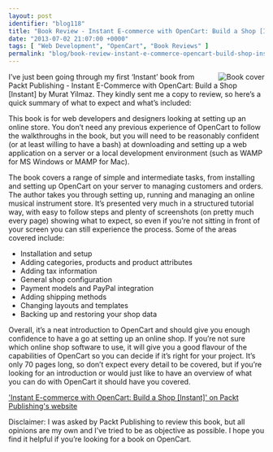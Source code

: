 ```yaml
---
layout: post
identifier: "blog118"
title: "Book Review - Instant E-commerce with OpenCart: Build a Shop [Instant] by Murat Yilmaz (Packt Publishing)"
date: "2013-07-02 21:07:00 +0000"
tags: [ "Web Development", "OpenCart", "Book Reviews" ]
permalink: "blog/book-review-instant-e-commerce-opencart-build-shop-instant-murat-yilmaz-packt-publishing"
---
```

<img src="/uploads/9680_Cov_0.jpg" alt="Book cover" style="float:right; margin-left:20px;"/> I’ve just been going through my first ‘Instant’ book from Packt Publishing - Instant E-Commerce with OpenCart: Build a Shop [Instant] by Murat Yilmaz. They kindly sent me a copy to review, so here’s a quick summary of what to expect and what’s included:

This book is for web developers and designers looking at setting up an online store. You don’t need any previous experience of OpenCart to follow the walkthroughs in the book, but you will need to be reasonably confident (or at least willing to have a bash) at downloading and setting up a web application on a server or a local development environment (such as WAMP for MS Windows or MAMP for Mac).

The book covers a range of simple and intermediate tasks, from installing and setting up OpenCart on your server to managing customers and orders. The author takes you through setting up, running and managing an online musical instrument store. It’s presented very much in a structured tutorial way, with easy to follow steps and plenty of screenshots (on pretty much every page) showing what to expect, so even if you’re not sitting in front of your screen you can still experience the process. Some of the areas covered include:

*   Installation and setup
*   Adding categories, products and product attributes
*   Adding tax information
*   General shop configuration
*   Payment models and PayPal integration
*   Adding shipping methods
*   Changing layouts and templates
*   Backing up and restoring your shop data

Overall, it’s a neat introduction to OpenCart and should give you enough confidence to have a go at setting up an online shop. If you’re not sure which online shop software to use, it will give you a good flavour of the capabilities of OpenCart so you can decide if it’s right for your project. It’s only 70 pages long, so don’t expect every detail to be covered, but if you’re looking for an introduction or would just like to have an overview of what you can do with OpenCart it should have you covered.

['Instant E-commerce with OpenCart: Build a Shop [Instant]' on Packt Publishing's website](http://www.packtpub.com/ecommerce-with-opencart/book)

Disclaimer: I was asked by Packt Publishing to review this book, but all opinions are my own and I’ve tried to be as objective as possible. I hope you find it helpful if you’re looking for a book on OpenCart.